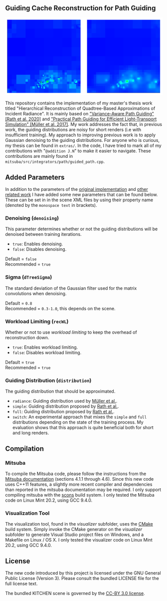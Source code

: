 ## Guiding Cache Reconstruction for Path Guiding

<p align="center">
  <img src="resources/reconstruction.png"  width="600"/>
</p>

This repository contains the implementation of my master's thesis work titled "Hierarchical Reconstruction of Quadtree-Based Approximations of Incident Radiance". It is mainly based on ["Variance-Aware Path Guiding" [Rath et al. 2020]](https://graphics.cg.uni-saarland.de/publications/rath-2020-siggraph-guiding.html) and ["Practical Path Guiding for Efficient Light-Transport Simulation" [Müller et al. 2017]](https://tom94.net). My work addresses the fact that, in previous work, the guiding distributions are noisy for short renders (i.e with insufficient training). My approach to improving previous work is to apply Gaussian denoising to the guiding distributions. For anyone who is curious, my thesis can be found in `extras/`. In the code, I have tried to mark all of my contributions with "`@addition J.N`" to make it easier to navigate. These contributions are mainly found in `mitsuba/src/integrators/path/guided_path.cpp`.



## Added Parameters

In addition to the parameters of the [original implementation](https://github.com/Tom94/practical-path-guiding) and [other related work](https://github.com/iRath96/variance-aware-path-guiding) I have added some new parameters that can be found below. These can be set in in the scene XML files by using their property name (denoted by the `monospace text` in brackets).

### Denoising (`denoising`)
This parameter determines whether or not the guiding distributions will be denoised between training iterations.

* `true`: Enables denoising.
* `false`: Disables denoising.

Default = `false`\
Recommended = `true`

### Sigma (`dTreeSigma`)
The standard deviation of the Gaussian filter used for the matrix convolutions when denoising.

Default = `0.8`\
Recommended = `0.3-1.0`, this depends on the scene.

### Workload Limiting (`recWL`)
Whether or not to use *workload limiting* to keep the overhead of reconstruction down.

* `true`: Enables workload limiting.
* `false`: Disables workload limiting.

Default = `true`\
Recommended = `true`

### Guiding Distribution (`distribution`)
The guiding distribution that should be approximated.

* `radiance`: Guiding distribution used by [Müller et al.](https://github.com/Tom94/practical-path-guiding).
* `simple`: Guiding distribution proposed by [Rath et al.](https://github.com/iRath96/variance-aware-path-guiding).
* `full`: Guiding distribution proposed by [Rath et al.](https://github.com/iRath96/variance-aware-path-guiding).
* `switch`: An experimental approach that mixes the `simple` and `full` distributions depending on the state of the training process. My evaluation shows that this approach is quite beneficial both for short and long renders.

## Compilation

### Mitsuba

To compile the Mitsuba code, please follow the instructions from the [Mitsuba documentation](http://mitsuba-renderer.org/docs.html) (sections 4.1.1 through 4.6). Since this new code uses C++11 features, a slightly more recent compiler and dependencies than reported in the mitsuba documentation may be required. I only support compiling mitsuba with the [scons](https://www.scons.org) build system. I only tested the Mitsuba code on Linux Mint 20.2, using GCC 9.4.0.

### Visualization Tool

The visualization tool, found in the *visualizer* subfolder, uses the [CMake](https://cmake.org/) build system. Simply invoke the CMake generator on the *visualizer* subfolder to generate Visual Studio project files on Windows, and a Makefile on Linux / OS X. I only tested the visualizer code on Linux Mint 20.2, using GCC 9.4.0.


## License

The new code introduced by this project is licensed under the GNU General Public License (Version 3). Please consult the bundled LICENSE file for the full license text.

The bundled KITCHEN scene is governed by the [CC-BY 3.0 license](https://creativecommons.org/licenses/by/3.0/).
